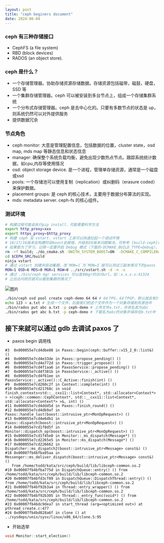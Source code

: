 ```yaml
---
layout: post
title: "ceph beginers document"
date: 2024-06-04
---
```


### ceph 有三种存储接口
 - CephFS (a file system)
 - RBD (block devices)
 - RADOS (an object store).

### ceph 是什么？
 - 一个存储管理器。协助存储资源存储数据。存储资源包括磁带，磁鼓，硬盘，SSD 等
 - 一个集群存储管理器。ceph 可以被安装到多台节点上，组成一个存储集群系统
 - 一个分布式存储管理器。ceph 是去中心化的。只要有多数节点的状态是 up，则系统仍然可以对外提供服务
 - 提供数据冗余

### 节点角色
 - ceph monitor: 大意是管理配置信息，包括数据的位置，cluster state，osd map, mds map 等静态信息和状态信息
 - manager: 确保整个系统负载均衡，避免出现少数热点节点。跟踪系统统计数据，如cpu,内存等使用情况
 - osd: object storage device. 是一个进程，管理单存储资源，通常是一个磁盘或ssd
 - pools: 一个存储池可以使用复制（replication）或纠删码（erasure coded）来保护数据。
 - placement groups: 是 ceph 的核心技术，主要用于数据分布算法的实现。
 - mds: metadata server. ceph-fs 的核心组件。

### 测试环境
```bash
# 构建过程可能会执行pip install，可能需要科学方法
export http_proxy=xxx
export https_proxy=$http_proxy
# 构建 ceph 及 vstart. vstart 工具可以快速拉起一个调试环境
# 18/17/16版本在构建时会boost会报错，升级到19版本问题解决。可参考 [build-ceph](https://ddwolf.github.io/2024/05/05/build-ceph/) 这篇文章
# 如果是为了学习，记得一定要开启 Debug 模式（下面的-DCMAKE_BUILD_TYPE=Debug），在wsl2下构建一次实在太久了
rm -rf build; ./do_cmake.sh -DWITH_SYSTEM_BOOST=ON  -DCMAKE_C_COMPILER=/usr/bin/clang -DCMAKE_CXX_COMPILER=/usr/bin/clang++ -DCMAKE_BUILD_TYPE=Debug
cd $CEPH_SRC/build
ninja vstart
# 通过 vstart 创建并启动集群。改`MON=1`为`MON=3`就可以测试三副本情况下的paxos
MON=1 OSD=6 MDS=0 MGR=1 RGW=0 ../src/vstart.sh -d -n -x
# 通过 ./bin/ceph mgr services 可以查到mgr的访问url。如：x.x.x.x:41324
# 之后访问网页就可以看到集群的情况了
```
![图片](https://github.com/ddwolf/ddwolf.github.io/assets/251396/33062916-fbff-48a8-9c37-ad902a2bfa61)

```bash
./bin/ceph osd pool create ceph-demo 64 64 # 64个PG，64个PGP，默认就会有3个副本
echo 123 > a.txt # 生成一个文件，后面我们把这个文件作为一个对象存储到资源池中
./bin/rados put abc a.txt -p ceph-demo # 上传文件a.txt，并命名其为abc
./bin/rados get abc b.txt -p ceph-demo # 下载名为abc的对象并保存在b.txt中
```

## 接下来就可以通过 gdb 去调试 paxos 了
- paxos begin 调用栈
```
#3  0x000055e7cd4dbe08 in Paxos::begin(ceph::buffer::v15_2_0::list&) ()
#4  0x000055e7cd4e33de in Paxos::propose_pending() ()
#5  0x000055e7cd4e772d in Paxos::trigger_propose() ()
#6  0x000055e7cd4f1aa6 in PaxosService::propose_pending() ()
#7  0x000055e7cd4f381b in PaxosService::_active() ()
#8  0x000055e7cd4f61ee in PaxosService::_active()::C_Active::finish(int) ()
#9  0x000055e7cd260c2f in Context::complete(int) ()
#10 0x000055e7cd21768c in void finish_contexts<std::__cxx11::list<Context*, std::allocator<Context*> > >(ceph::common::CephContext*, std::__cxx11::list<Context*, std::allocator<Context*> >&, int) ()
#11 0x000055e7cd4ddd5d in Paxos::finish_round() ()
#12 0x000055e7cd4db9af in Paxos::handle_last(boost::intrusive_ptr<MonOpRequest>) ()
#13 0x000055e7cd4e6db1 in Paxos::dispatch(boost::intrusive_ptr<MonOpRequest>) ()
#14 0x000055e7cd1f8d5f in Monitor::dispatch_op(boost::intrusive_ptr<MonOpRequest>) ()
#15 0x000055e7cd1f45e0 in Monitor::_ms_dispatch(Message*) ()
#16 0x000055e7cd2265e5 in Monitor::ms_dispatch(Message*) ()
#17 0x000055e7cd226662 in Dispatcher::ms_dispatch2(boost::intrusive_ptr<Message> const&) ()
#18 0x00007fb4bfba95aa in Messenger::ms_deliver_dispatch(boost::intrusive_ptr<Message> const&) ()
   from /home/todd/kata/src/ceph/build/lib/libceph-common.so.2
#19 0x00007fb4bfba775d in DispatchQueue::entry() () from /home/todd/kata/src/ceph/build/lib/libceph-common.so.2
#20 0x00007fb4bfd3cf09 in DispatchQueue::DispatchThread::entry() () from /home/todd/kata/src/ceph/build/lib/libceph-common.so.2
#21 0x00007fb4bf92b3a4 in Thread::entry_wrapper() () from /home/todd/kata/src/ceph/build/lib/libceph-common.so.2
#22 0x00007fb4bf92b305 in Thread::_entry_func(void*) () from /home/todd/kata/src/ceph/build/lib/libceph-common.so.2
#23 0x00007fb4bdc9dea7 in start_thread (arg=<optimized out>) at pthread_create.c:477
#24 0x00007fb4bd828a6f in clone () at ../sysdeps/unix/sysv/linux/x86_64/clone.S:95
```

- 开始选举
```cpp
void Monitor::start_election()
```